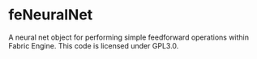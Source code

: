 # feNeuralNet
A neural net object for performing simple feedforward operations within Fabric Engine. This code is licensed under GPL3.0.
